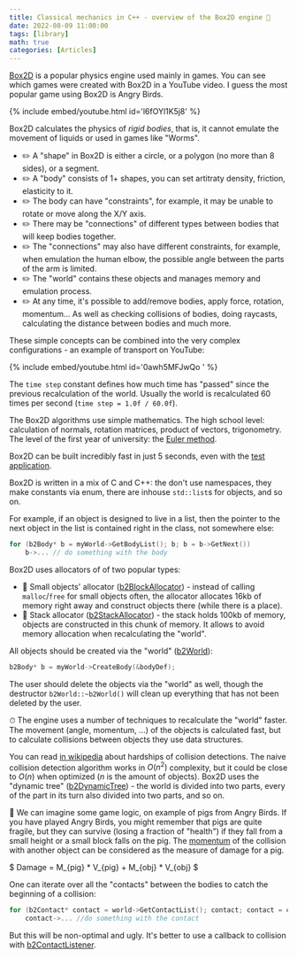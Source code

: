 ```yaml
---
title: Classical mechanics in C++ - overview of the Box2D engine 🚀
date: 2022-08-09 11:00:00
tags: [library]
math: true
categories: [Articles]
---
```


[Box2D](https://box2d.org/documentation/index.html) is a popular physics engine used mainly in games.
You can see which games were created with Box2D in a YouTube video. I guess the most popular game using Box2D is Angry Birds.

{% include embed/youtube.html id='l6fOYl1K5j8' %}

Box2D calculates the physics of *rigid bodies*, that is, it cannot emulate the movement of liquids or used in games like "Worms".

- ✏️ A "shape" in Box2D is either a circle, or a polygon (no more than 8 sides), or a segment.
- ✏️ A "body" consists of 1+ shapes, you can set artitraty density, friction, elasticity to it.
- ✏️ The body can have "constraints", for example, it may be unable to rotate or move along the X/Y axis.
- ✏️ There may be "connections" of different types between bodies that will keep bodies together.
- ✏️ The "connections" may also have different constraints, for example, when emulation the human elbow, the possible angle between the parts of the arm is limited.
- ✏️ The "world" contains these objects and manages memory and emulation process.
- ✏️ At any time, it's possible to add/remove bodies, apply force, rotation, momentum...
As well as checking collisions of bodies, doing raycasts, calculating the distance between bodies and much more.

These simple concepts can be combined into the very complex configurations - an example of transport on YouTube:

{% include embed/youtube.html id='0awh5MFJwQo ' %}

The `time step` constant defines how much time has "passed" since the previous recalculation of the world.
Usually the world is recalculated 60 times per second (`time step = 1.0f / 60.0f`).

The Box2D algorithms use simple mathematics. The high school level: calculation of normals, rotation matrices, product of vectors, trigonometry.
The level of the first year of university: the [Euler method](https://en.wikipedia.org/wiki/Euler_method).

Box2D can be built incredibly fast in just 5 seconds, even with the [test application](https://box2d.org/documentation/md__d_1__git_hub_box2d_docs_testbed.html).

Box2D is written in a mix of C and C++: the don't use namespaces, they make constants via enum, there are inhouse `std::list`s for objects, and so on.

For example, if an object is designed to live in a list, then the pointer to the next object in the list is contained right in the class, not somewhere else:
```c++
for (b2Body* b = myWorld->GetBodyList(); b; b = b->GetNext())
    b->... // do something with the body
```

Box2D uses allocators of of two popular types:
- 💾 Small objects' allocator ([b2BlockAllocator](https://github.com/erincatto/box2d/blob/main/include/box2d/b2_block_allocator.h)) - instead
of calling `malloc`/`free` for small objects often, the allocator allocates 16kb of memory right away and construct objects there (while there is a place).
- 💾 Stack allocator ([b2StackAllocator](https://github.com/erincatto/box2d/blob/main/include/box2d/b2_stack_allocator.h)) - the stack
holds 100kb of memory, objects are constructed in this chunk of memory. It allows to avoid memory allocation when recalculating the "world".

All objects should be created via the "world" ([b2World](https://github.com/erincatto/box2d/blob/main/include/box2d/b2_world.h)):
```c++
b2Body* b = myWorld->CreateBody(&bodyDef);
```
The user should delete the objects via the "world" as well, though the destructor `b2World::~b2World()` will clean up everything that
has not been deleted by the user.

⏱ The engine uses a number of techniques to recalculate the "world" faster.
The movement (angle, momentum, ...) of the objects is calculated fast, but to calculate collisions between objects they use data structures.

You can read [in wikipedia](https://en.wikipedia.org/wiki/Collision_detection#Optimization) about hardships of collision detections.
The naive collision detection algorithm works in $O(n^2)$ complexity, but it could be close to $O(n)$ when optimized ($n$ is the amount of objects).
Box2D uses the "dynamic tree" ([b2DynamicTree](https://github.com/erincatto/box2d/blob/main/include/box2d/b2_dynamic_tree.h)) - the world
is divided into two parts, every of the part in its turn also divided into two parts, and so on.

🐷 We can imagine some game logic, on example of pigs from Angry Birds.
If you have played Angry Birds, you might remember that pigs are quite fragile, but they can survive (losing a fraction of "health")
if they fall from a small height or a small block falls on the pig.
The [momentum](https://en.wikipedia.org/wiki/Momentum) of the collision with another object can be considered as the measure of damage for a pig.

$
Damage = M_{pig} * V_{pig} + M_{obj} * V_{obj}
$

One can iterate over all the "contacts" between the bodies to catch the beginning of a collision:
```c++
for (b2Contact* contact = world->GetContactList(); contact; contact = contact->GetNext())
    contact->... //do something with the contact
```
But this will be non-optimal and ugly. It's better to use a callback to collision with [b2ContactListener](https://github.com/erincatto/box2d/blob/9dc24a6fd4f32442c4bcf80791de47a0a7d25afb/include/box2d/b2_world_callbacks.h#L92).
